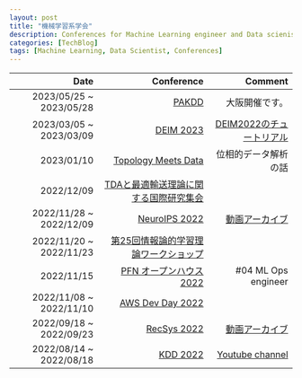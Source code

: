 ```yaml
---
layout: post
title: "機械学習系学会"
description: Conferences for Machine Learning engineer and Data scienist
categories: [TechBlog]
tags: [Machine Learning, Data Scientist, Conferences]
---
```


|Date|Conference|Comment|
|--:|--:|--:|
|2023/05/25 ~ 2023/05/28|[PAKDD](https://pakdd2023.org/)|大阪開催です。|
|2023/03/05 ~ 2023/03/09|[DEIM 2023](https://event.dbsj.org/deim2023/)|[DEIM2022のチュートリアル](https://www.youtube.com/channel/UCaOkRhbjsqviiDQdKn-p0HA/videos)|
|2023/01/10|[Topology Meets Data](https://data-descriptive-science.org/meet/)|位相的データ解析の話|
|2022/12/09|[TDAと最適輸送理論に関する国際研究集会](https://www.dropbox.com/s/5y3zwutoihpwt2z/Poster.pdf?dl=0)||
|2022/11/28 ~ 2022/12/09|[NeuroIPS 2022](https://nips.cc/Conferences/2022)|[動画アーカイブ](https://videos.neurips.cc/)|
|2022/11/20 ~ 2022/11/23|[第25回情報論的学習理論ワークショップ](https://ibisml.org/ibis2022/)||
|2022/11/15|[PFN オープンハウス 2022](https://preferred-networks.connpass.com/event/263680/)| #04 ML Ops engineer|
|2022/11/08 ~ 2022/11/10|[AWS Dev Day 2022](https://aws.amazon.com/jp/events/devday/japan/?trk=e5ecdc5a-697d-49b7-9e4a-099d639637e2&trkCampaign=aws-devday-2022-jp&sc_channel=sm&aws-dev-day-2022-japan-cards.sort-by=item.additionalFields.sortOrder&aws-dev-day-2022-japan-cards.sort-order=asc&awsf.aws-dev-day-2022-japan-filter-session-category2=*all&awsf.aws-dev-day-2022-japan-filter-track=track%23track-a&awsf.aws-dev-day-2022-japan-filter-dev-type=*all&awsf.aws-dev-day-2022-japan-filter-dev-subject=*all&awsf.aws-dev-day-2022-japan-filter-tech-category=*all&awsf.aws-dev-day-2022-japan-filter-dev-level=*all)||
|2022/09/18 ~ 2022/09/23|[RecSys 2022](https://recsys.acm.org/recsys22/program/)|[動画アーカイブ](https://vimeo.com/user184110944)|
|2022/08/14 ~ 2022/08/18|[KDD 2022](https://kdd.org/kdd2022/index.html)|[Youtube channel](https://www.youtube.com/user/TheOfficialACM/videos)|
